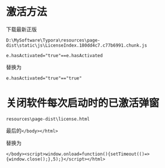 # 激活方法

下载最新正版

`D:\MySoftware\Typora\resources\page-dist\static\js\LicenseIndex.180dd4c7.c77b6991.chunk.js`

`e.hasActivated="true"==e.hasActivated`

替换为

`e.hasActivated="true"=="true"`

# 关闭软件每次启动时的已激活弹窗

`resources\page-dist\license.html`

最后的`</body></html>`

替换为

`</body><script>window.onload=function(){setTimeout(()=>{window.close();},5);}</script></html>`

